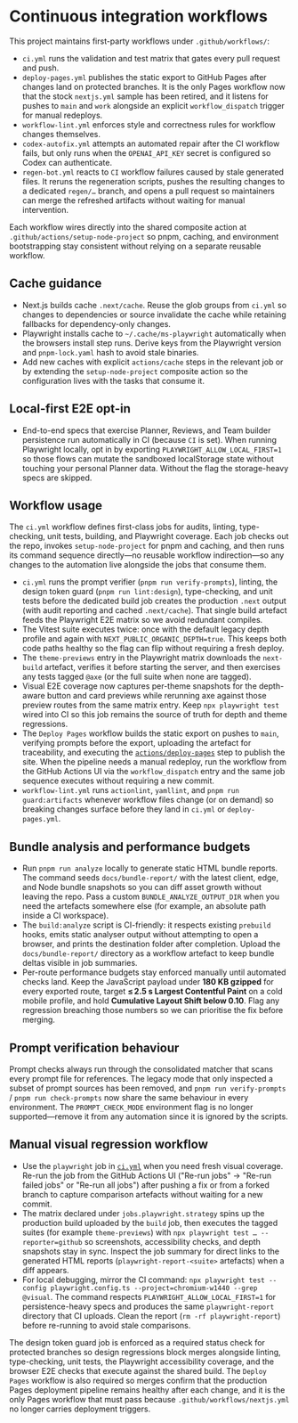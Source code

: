 # Continuous integration workflows

This project maintains first-party workflows under `.github/workflows/`:

- `ci.yml` runs the validation and test matrix that gates every pull request and push.
- `deploy-pages.yml` publishes the static export to GitHub Pages after changes land on protected branches. It is the only Pages
  workflow now that the stock `nextjs.yml` sample has been retired, and it listens for pushes to `main` and `work` alongside an
  explicit `workflow_dispatch` trigger for manual redeploys.
- `workflow-lint.yml` enforces style and correctness rules for workflow changes themselves.
- `codex-autofix.yml` attempts an automated repair after the CI workflow fails, but only runs when the `OPENAI_API_KEY` secret is configured so Codex can authenticate.
- `regen-bot.yml` reacts to `CI` workflow failures caused by stale generated files. It reruns the regeneration scripts, pushes the
  resulting changes to a dedicated `regen/…` branch, and opens a pull request so maintainers can merge the refreshed artifacts
  without waiting for manual intervention.

Each workflow wires directly into the shared composite action at `.github/actions/setup-node-project` so pnpm, caching, and environment bootstrapping stay consistent without relying on a separate reusable workflow.

## Cache guidance

- Next.js builds cache `.next/cache`. Reuse the glob groups from `ci.yml` so changes to dependencies or source invalidate the cache while retaining fallbacks for dependency-only changes.
- Playwright installs cache to `~/.cache/ms-playwright` automatically when the browsers install step runs. Derive keys from the Playwright version and `pnpm-lock.yaml` hash to avoid stale binaries.
- Add new caches with explicit `actions/cache` steps in the relevant job or by extending the `setup-node-project` composite action so the configuration lives with the tasks that consume it.

## Local-first E2E opt-in

- End-to-end specs that exercise Planner, Reviews, and Team builder persistence run automatically in CI (because `CI` is set). When running Playwright locally, opt in by exporting `PLAYWRIGHT_ALLOW_LOCAL_FIRST=1` so those flows can mutate the sandboxed localStorage state without touching your personal Planner data. Without the flag the storage-heavy specs are skipped.

## Workflow usage

The `ci.yml` workflow defines first-class jobs for audits, linting, type-checking, unit tests, building, and Playwright coverage. Each job checks out the repo, invokes `setup-node-project` for pnpm and caching, and then runs its command sequence directly—no reusable workflow indirection—so any changes to the automation live alongside the jobs that consume them.

- `ci.yml` runs the prompt verifier (`pnpm run verify-prompts`), linting, the design token guard (`pnpm run lint:design`), type-checking, and unit tests before the dedicated build job creates the production `.next` output (with audit reporting and cached `.next/cache`). That single build artefact feeds the Playwright E2E matrix so we avoid redundant compiles.
- The Vitest suite executes twice: once with the default legacy depth profile and again with `NEXT_PUBLIC_ORGANIC_DEPTH=true`. This keeps both code paths healthy so the flag can flip without requiring a fresh deploy.
- The `theme-previews` entry in the Playwright matrix downloads the `next-build` artefact, verifies it before starting the server, and then exercises any tests tagged `@axe` (or the full suite when none are tagged).
- Visual E2E coverage now captures per-theme snapshots for the depth-aware button and card previews while rerunning axe against those preview routes from the same matrix entry. Keep `npx playwright test` wired into CI so this job remains the source of truth for depth and theme regressions.
- The `Deploy Pages` workflow builds the static export on pushes to `main`, verifying prompts before the export, uploading the artefact for traceability, and executing the [`actions/deploy-pages`](https://github.com/actions/deploy-pages) step to publish the site. When the pipeline needs a manual redeploy, run the workflow from the GitHub Actions UI via the `workflow_dispatch`
  entry and the same job sequence executes without requiring a new commit.
- `workflow-lint.yml` runs `actionlint`, `yamllint`, and `pnpm run guard:artifacts` whenever workflow files change (or on demand) so breaking changes surface before they land in `ci.yml` or `deploy-pages.yml`.

## Bundle analysis and performance budgets

- Run `pnpm run analyze` locally to generate static HTML bundle reports. The command seeds `docs/bundle-report/` with the latest client, edge, and Node bundle snapshots so you can diff asset growth without leaving the repo. Pass a custom `BUNDLE_ANALYZE_OUTPUT_DIR` when you need the artefacts somewhere else (for example, an absolute path inside a CI workspace).
- The `build:analyze` script is CI-friendly: it respects existing `prebuild` hooks, emits static analyser output without attempting to open a browser, and prints the destination folder after completion. Upload the `docs/bundle-report/` directory as a workflow artefact to keep bundle deltas visible in job summaries.
- Per-route performance budgets stay enforced manually until automated checks land. Keep the JavaScript payload under **180 KB gzipped** for every exported route, target **≤ 2.5 s Largest Contentful Paint** on a cold mobile profile, and hold **Cumulative Layout Shift below 0.10**. Flag any regression breaching those numbers so we can prioritise the fix before merging.

## Prompt verification behaviour

Prompt checks always run through the consolidated matcher that scans every prompt file for references. The legacy mode that only inspected a subset of prompt sources has been removed, and `pnpm run verify-prompts` / `pnpm run check-prompts` now share the same behaviour in every environment. The `PROMPT_CHECK_MODE` environment flag is no longer supported—remove it from any automation since it is ignored by the scripts.

## Manual visual regression workflow

- Use the `playwright` job in [`ci.yml`](../.github/workflows/ci.yml) when you need fresh visual coverage. Re-run the job from the GitHub Actions UI ("Re-run jobs" → "Re-run failed jobs" or "Re-run all jobs") after pushing a fix or from a forked branch to capture comparison artefacts without waiting for a new commit.
- The matrix declared under `jobs.playwright.strategy` spins up the production build uploaded by the `build` job, then executes the tagged suites (for example `theme-previews`) with `npx playwright test … --reporter=github` so screenshots, accessibility checks, and depth snapshots stay in sync. Inspect the job summary for direct links to the generated HTML reports (`playwright-report-<suite>` artefacts) when a diff appears.
- For local debugging, mirror the CI command: `npx playwright test --config playwright.config.ts --project=chromium-w1440 --grep @visual`. The command respects `PLAYWRIGHT_ALLOW_LOCAL_FIRST=1` for persistence-heavy specs and produces the same `playwright-report` directory that CI uploads. Clean the report (`rm -rf playwright-report`) before re-running to avoid stale comparisons.

The design token guard job is enforced as a required status check for protected branches so design regressions block merges alongside linting, type-checking, unit tests, the Playwright accessibility coverage, and the browser E2E checks that execute against the shared build. The `Deploy Pages` workflow is also required so merges confirm that the production Pages deployment pipeline remains healthy after each change, and it is the only Pages workflow that must pass because `.github/workflows/nextjs.yml` no longer carries deployment triggers.
